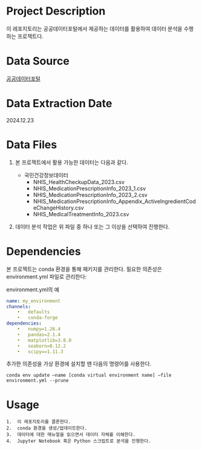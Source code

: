 # Project Description

이 레포지토리는 공공데이터포털에서 제공하는 데이터를 활용하여 데이터 분석을 수행하는 프로젝트다.

# Data Source

[공공데이터포털](https://www.data.go.kr/tcs/eds/selectCoreDataListView.do)

# Data Extraction Date

2024.12.23

# Data Files

1. 본 프로젝트에서 활용 가능한 데이터는 다음과 같다.
    - 국민건강정보데이터
        - NHIS_HealthCheckupData_2023.csv
        - NHIS_MedicationPrescriptionInfo_2023_1.csv
        - NHIS_MedicationPrescriptionInfo_2023_2.csv
        - NHIS_MedicationPrescriptionInfo_Appendix_ActiveIngredientCodeChangeHistory.csv
	    - NHIS_MedicalTreatmentInfo_2023.csv

2. 데이터 분석 작업은 위 파일 중 하나 또는 그 이상을 선택하여 진행한다.

# Dependencies

본 프로젝트는 conda 환경을 통해 패키지를 관리한다. 필요한 의존성은 environment.yml 파일로 관리한다:

environment.yml의 예

```yml
name: my_environment
channels:
	•	defaults
	•	conda-forge
dependencies:
	•	numpy=1.26.4
	•	pandas=2.1.4
	•	matplotlib=3.8.0
	•	seaborn=0.12.2
	•	scipy==1.11.3
```

추가한 의존성을 가상 환경에 설치할 땐 다음의 명령어를 사용한다.

`conda env update –name [conda virtual environment name] –file environment.yml --prune`

# Usage

	1.	이 레포지토리를 클론한다.
	2.	conda 환경을 생성/업데이트한다.
	3.	데이터에 대한 매뉴얼을 읽으면서 데이터 자체를 이해한다.
    4.  Jupyter Notebook 혹은 Python 스크립트로 분석을 진행한다.
